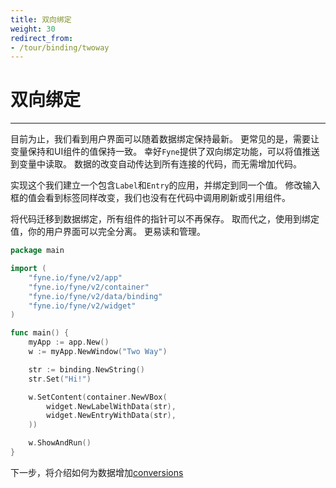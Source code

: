 ```yaml
---
title: 双向绑定
weight: 30
redirect_from:
- /tour/binding/twoway
---
```


# 双向绑定
---

目前为止，我们看到用户界面可以随着数据绑定保持最新。
更常见的是，需要让变量保持和UI组件的值保持一致。
幸好`Fyne`提供了双向绑定功能，可以将值推送到变量中读取。
数据的改变自动传达到所有连接的代码，而无需增加代码。

实现这个我们建立一个包含`Label`和`Entry`的应用，并绑定到同一个值。
修改输入框的值会看到标签同样改变，我们也没有在代码中调用刷新或引用组件。

将代码迁移到数据绑定，所有组件的指针可以不再保存。
取而代之，使用到绑定值，你的用户界面可以完全分离。
更易读和管理。

```go
package main

import (
	"fyne.io/fyne/v2/app"
	"fyne.io/fyne/v2/container"
	"fyne.io/fyne/v2/data/binding"
	"fyne.io/fyne/v2/widget"
)

func main() {
	myApp := app.New()
	w := myApp.NewWindow("Two Way")

	str := binding.NewString()
	str.Set("Hi!")

	w.SetContent(container.NewVBox(
		widget.NewLabelWithData(str),
		widget.NewEntryWithData(str),
	))

	w.ShowAndRun()
}
```

下一步，将介绍如何为数据增加[conversions](conversion)
 
